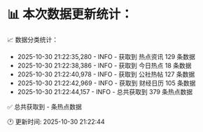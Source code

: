 📊 本次数据更新统计：
==========================

📈 数据分类统计：
- 2025-10-30 21:22:35,280 - INFO - 获取到 热点资讯 129 条数据
- 2025-10-30 21:22:38,386 - INFO - 获取到 今日热点 18 条数据
- 2025-10-30 21:22:40,978 - INFO - 获取到 公社热帖 127 条数据
- 2025-10-30 21:22:42,969 - INFO - 获取到 财经日历 105 条数据
- 2025-10-30 21:22:44,157 - INFO - 总共获取到 379 条热点数据

✅ 总共获取到 - 条热点数据

🕐 更新时间: 2025-10-30 21:22:44
